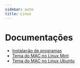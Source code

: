 ```yaml
---
sidebar: auto
title: Linux
---
```


# Documentações

- [Instalação de programas](/docs/linux/install-programns/README.md)
- [Tema do MAC no Linux Mint](/docs/linux/mint-tema-mac/README.md)
- [Tema do MAC no Linux Ubuntu](/docs/linux/ubuntu-tema-mac/README.md)